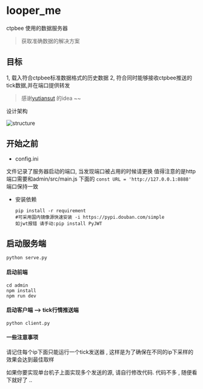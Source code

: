 # looper_me
ctpbee 使用的数据服务器

> 获取准确数据的解决方案


## 目标

1, 载入符合ctpbee标准数据格式的历史数据
2, 符合同时能够接收ctpbee推送的tick数据,并在端口提供转发 

> 感谢[yutiansut](https://github.com/yutiansut) 的idea ~~

设计架构 

![structure](https://github.com/somewheve/looper_me/blob/master/architecture.png)             


## 开始之前 

-  config.ini
 
文件记录了服务器启动的端口, 当发现端口被占用的时候请更换 
值得注意的是http端口需要和admin/src/main.js 下面的
`const URL = 'http://127.0.0.1:8888'  `端口保持一致

- 安装依赖
  ```
  pip install -r requirement
  #可采用国内镜像源快速安装 -i https://pypi.douban.com/simple
  如jwt报错 请手动:pip install PyJWT
  ```
## 启动服务端
`python serve.py `

#### 启动前端 
```
cd admin
npm install
npm run dev
```

#### 启动客户端 --> tick行情推送端
`python client.py `


#### 一些注意事项 
请记住每个ip下面只能运行一个tick发送器 , 这样是为了确保在不同的ip下采样的效果会达到最佳取样

如果你要实现单台机子上面实现多个发送的源, 请自行修改代码. 代码不多 , 随便看下就好了 ..
